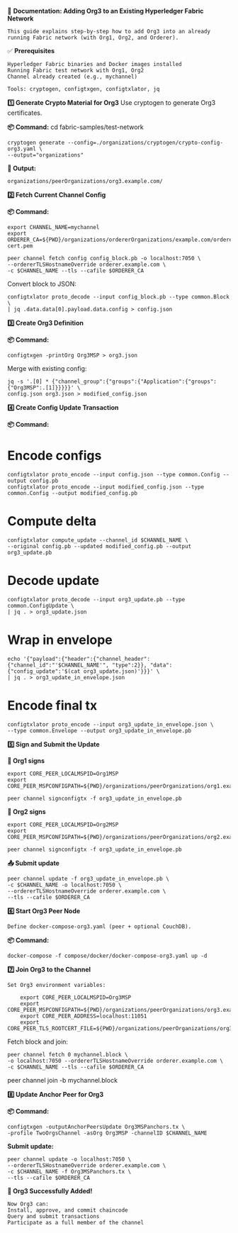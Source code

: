 📘 **Documentation: Adding Org3 to an Existing Hyperledger Fabric Network**
   
    This guide explains step-by-step how to add Org3 into an already running Fabric network (with Org1, Org2, and Orderer).

✅ **Prerequisites**

    Hyperledger Fabric binaries and Docker images installed
    Running Fabric test network with Org1, Org2
    Channel already created (e.g., mychannel)

    Tools: cryptogen, configtxgen, configtxlator, jq

**1️⃣ Generate Crypto Material for Org3**
    Use cryptogen to generate Org3 certificates.

**📦 Command:**
    cd fabric-samples/test-network

    cryptogen generate --config=./organizations/cryptogen/crypto-config-org3.yaml \
    --output="organizations"


**📂 Output:**

    organizations/peerOrganizations/org3.example.com/

**2️⃣ Fetch Current Channel Config**

**📦 Command:**

    export CHANNEL_NAME=mychannel
    export ORDERER_CA=${PWD}/organizations/ordererOrganizations/example.com/orderers/orderer.example.com/msp/tlscacerts/tlsca.example.com-cert.pem

    peer channel fetch config config_block.pb -o localhost:7050 \
    --ordererTLSHostnameOverride orderer.example.com \
    -c $CHANNEL_NAME --tls --cafile $ORDERER_CA


Convert block to JSON:

    configtxlator proto_decode --input config_block.pb --type common.Block \
    | jq .data.data[0].payload.data.config > config.json

**3️⃣ Create Org3 Definition**

**📦 Command:**

    configtxgen -printOrg Org3MSP > org3.json


Merge with existing config:

    jq -s '.[0] * {"channel_group":{"groups":{"Application":{"groups":{"Org3MSP":.[1]}}}}}' \
    config.json org3.json > modified_config.json

**4️⃣ Create Config Update Transaction**

**📦 Command:**

# Encode configs
    configtxlator proto_encode --input config.json --type common.Config --output config.pb
    configtxlator proto_encode --input modified_config.json --type common.Config --output modified_config.pb

# Compute delta
    configtxlator compute_update --channel_id $CHANNEL_NAME \
    --original config.pb --updated modified_config.pb --output org3_update.pb

# Decode update
    configtxlator proto_decode --input org3_update.pb --type common.ConfigUpdate \
    | jq . > org3_update.json

# Wrap in envelope
    echo '{"payload":{"header":{"channel_header":{"channel_id":"'$CHANNEL_NAME'", "type":2}}, "data":{"config_update":'$(cat org3_update.json)'}}}' \
    | jq . > org3_update_in_envelope.json

# Encode final tx
    configtxlator proto_encode --input org3_update_in_envelope.json \
    --type common.Envelope --output org3_update_in_envelope.pb

**5️⃣ Sign and Submit the Update**

**🔑 Org1 signs**

    export CORE_PEER_LOCALMSPID=Org1MSP
    export CORE_PEER_MSPCONFIGPATH=${PWD}/organizations/peerOrganizations/org1.example.com/users/Admin@org1.example.com/msp

    peer channel signconfigtx -f org3_update_in_envelope.pb


**🔑 Org2 signs**

    export CORE_PEER_LOCALMSPID=Org2MSP
    export CORE_PEER_MSPCONFIGPATH=${PWD}/organizations/peerOrganizations/org2.example.com/users/Admin@org2.example.com/msp

    peer channel signconfigtx -f org3_update_in_envelope.pb


**📤 Submit update**

    peer channel update -f org3_update_in_envelope.pb \
    -c $CHANNEL_NAME -o localhost:7050 \
    --ordererTLSHostnameOverride orderer.example.com \
    --tls --cafile $ORDERER_CA

**6️⃣ Start Org3 Peer Node**

    Define docker-compose-org3.yaml (peer + optional CouchDB).

**📦 Command:**

    docker-compose -f compose/docker/docker-compose-org3.yaml up -d

**7️⃣ Join Org3 to the Channel**

    Set Org3 environment variables:

        export CORE_PEER_LOCALMSPID=Org3MSP
        export CORE_PEER_MSPCONFIGPATH=${PWD}/organizations/peerOrganizations/org3.example.com/users/Admin@org3.example.com/msp
        export CORE_PEER_ADDRESS=localhost:11051
        export CORE_PEER_TLS_ROOTCERT_FILE=${PWD}/organizations/peerOrganizations/org3.example.com/peers/peer0.org3.example.com/tls/ca.crt


Fetch block and join:

    peer channel fetch 0 mychannel.block \
    -o localhost:7050 --ordererTLSHostnameOverride orderer.example.com \
    -c $CHANNEL_NAME --tls --cafile $ORDERER_CA

peer channel join -b mychannel.block

**8️⃣ Update Anchor Peer for Org3**

**📦 Command:**

    configtxgen -outputAnchorPeersUpdate Org3MSPanchors.tx \
    -profile TwoOrgsChannel -asOrg Org3MSP -channelID $CHANNEL_NAME


**Submit update:**

    peer channel update -o localhost:7050 \
    --ordererTLSHostnameOverride orderer.example.com \
    -c $CHANNEL_NAME -f Org3MSPanchors.tx \
    --tls --cafile $ORDERER_CA

**🎉 Org3 Successfully Added!**

    Now Org3 can:
    Install, approve, and commit chaincode
    Query and submit transactions
    Participate as a full member of the channel